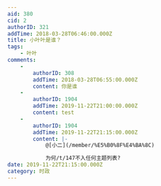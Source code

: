 ```yaml
---
aid: 380
cid: 2
authorID: 321
addTime: 2018-03-28T06:46:00.000Z
title: 小叶叶是谁？
tags:
    - 叶叶
comments:
    -
        authorID: 308
        addTime: 2018-03-28T06:55:00.000Z
        content: 你是谁
    -
        authorID: 1904
        addTime: 2019-11-22T21:00:00.000Z
        content: test
    -
        authorID: 1904
        addTime: 2019-11-22T21:15:00.000Z
        content: |-
            @[小二](/member/%E5%B0%8F%E4%BA%8C)

            为何/t/147不入任何主题列表?
date: 2019-11-22T21:15:00.000Z
category: 时政
---
```



